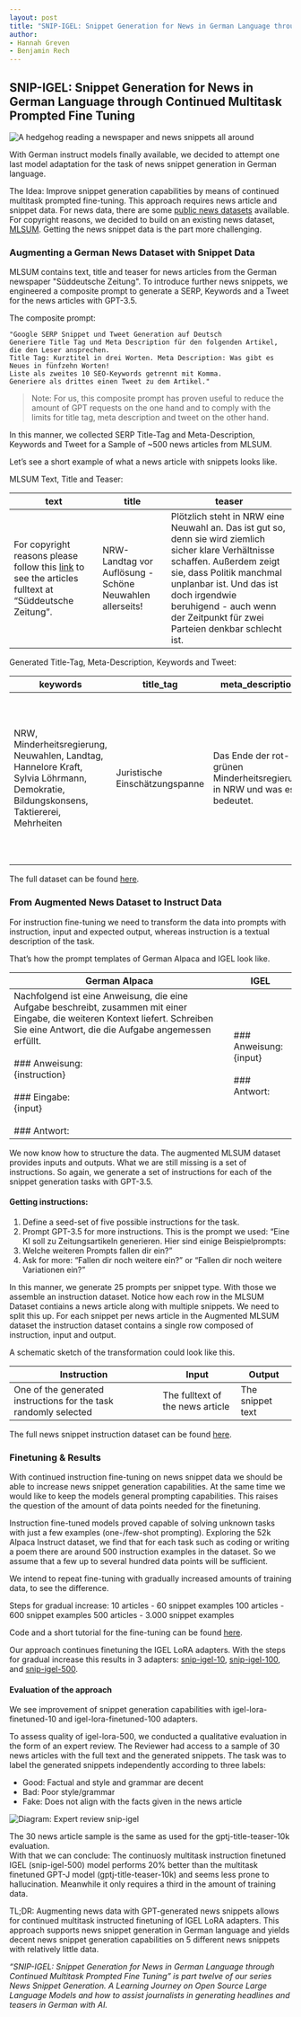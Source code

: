 ```yaml
---
layout: post
title: "SNIP-IGEL: Snippet Generation for News in German Language through Continued Multitask Prompted Fine Tuning"
author:
- Hannah Greven
- Benjamin Rech 
---
```


## SNIP-IGEL: Snippet Generation for News in German Language through Continued Multitask Prompted Fine Tuning

![A hedgehog reading a newspaper and news snippets all around](https://user-images.githubusercontent.com/36483428/231879283-6bbf4c96-83b8-426e-876c-d4125b8c909e.jpg)

With German instruct models finally available, we decided to attempt one last model adaptation for the task of news snippet generation in German language.

The Idea: Improve snippet generation capabilities by means of continued multitask prompted fine-tuning. This approach requires news article and snippet data. For news data, there are some [public news datasets](https://snipaid-nlg.github.io/2023/03/28/German-News-Data.html) available. For copyright reasons, we decided to build on an existing news dataset, [MLSUM](https://huggingface.co/datasets/mlsum). Getting the news snippet data is the part more challenging.

### Augmenting a German News Dataset with Snippet Data

MLSUM contains text, title and teaser for news articles from the German newspaper "Süddeutsche Zeitung". To introduce further news snippets, we engineered a composite prompt to generate a SERP, Keywords and a Tweet for the news articles with GPT-3.5.

The composite prompt:

```
"Google SERP Snippet und Tweet Generation auf Deutsch  
Generiere Title Tag und Meta Description für den folgenden Artikel, die den Leser ansprechen.  
Title Tag: Kurztitel in drei Worten. Meta Description: Was gibt es Neues in fünfzehn Worten!  
Liste als zweites 10 SEO-Keywords getrennt mit Komma.  
Generiere als drittes einen Tweet zu dem Artikel."
```

> Note: For us, this composite prompt has proven useful to reduce the amount of GPT requests on the one hand and to comply with the  limits for title tag, meta description and tweet on the other hand.

In this manner, we collected SERP Title-Tag and Meta-Description, Keywords and Tweet for a Sample of ~500 news articles from MLSUM.

Let’s see a short example of what a news article with snippets looks like.

MLSUM Text, Title and Teaser:

| text | title | teaser |
|---|---|---|
| For copyright reasons please follow this [link](https://www.sueddeutsche.de/politik/nrw-landtag-vor-aufloesung-schoene-neuwahlen-allerseits-1.1308918) to see the articles fulltext at “Süddeutsche Zeitung”. | NRW-Landtag vor Auflösung - Schöne Neuwahlen allerseits! | Plötzlich steht in NRW eine Neuwahl an. Das ist gut so, denn sie wird ziemlich sicher klare Verhältnisse schaffen. Außerdem zeigt sie, dass Politik manchmal unplanbar ist. Und das ist doch irgendwie beruhigend - auch wenn der Zeitpunkt für zwei Parteien denkbar schlecht ist. |

Generated Title-Tag, Meta-Description, Keywords and Tweet:

| keywords | title_tag | meta_description | tweet |
|---|---|---|---|
| NRW, Minderheitsregierung, Neuwahlen, Landtag, Hannelore Kraft, Sylvia Löhrmann, Demokratie, Bildungskonsens, Taktiererei, Mehrheiten | Juristische Einschätzungspanne | Das Ende der rot-grünen Minderheitsregierung in NRW und was es bedeutet. | Das Ende der rot-grünen Minderheitsregierung in NRW - eine juristische Einschätzungspanne führt zu Neuwahlen im bevölkerungsreichsten Bundesland. Was bedeutet das für die Demokratie und den Bildungskonsens? #NRW #Minderheitsregierung #Neuwahlen |

The full dataset can be found [here](https://huggingface.co/datasets/snipaid/snippet-mlsum-500).

### From Augmented News Dataset to Instruct Data
For instruction fine-tuning we need to transform the data into prompts with instruction, input and expected output, whereas instruction is a textual description of the task. 

That’s how the prompt templates of German Alpaca and IGEL look like.

| German Alpaca | IGEL |
|---|---|
| Nachfolgend ist eine Anweisung, die eine Aufgabe beschreibt, zusammen mit einer Eingabe, die weiteren Kontext liefert. Schreiben Sie eine Antwort, die die Aufgabe angemessen erfüllt.<br><br>### Anweisung:<br>{instruction}<br><br>### Eingabe:<br>{input}<br><br>### Antwort: | ### Anweisung:<br>{input}<br><br>### Antwort: |

We now know how to structure the data. The augmented MLSUM dataset provides inputs and outputs. What we are still missing is a set of instructions. So again, we generate a set of instructions for each of the snippet generation tasks with GPT-3.5.

#### Getting instructions:

1. Define a seed-set of five possible instructions for the task.
2. Prompt GPT-3.5 for more instructions. This is the prompt we used: “Eine KI soll <Insert snippet name in Plural here> zu Zeitungsartikeln generieren. Hier sind einige Beispielprompts: <Insert five example prompts here> 
3. Welche weiteren Prompts fallen dir ein?”
4. Ask for more: “Fallen dir noch weitere ein?” or  “Fallen dir noch weitere Variationen ein?”

In this manner, we generate 25 prompts per snippet type. With those we assemble an instruction dataset. Notice how each row in the MLSUM Dataset contiains a news article along with multiple snippets. We need to split this up. For each snippet per news article in the Augmented MLSUM dataset the instruction dataset contains a single row composed of instruction, input and output. 

A schematic sketch of the transformation could look like this.
  
| Instruction | Input | Output |
|---|---|---|  
| One of the generated instructions for the task randomly selected | The fulltext of the news article | The snippet text |


The full news snippet instruction dataset can be found [here](https://github.com/snipaid-nlg/igel-lora-finetune-news-snippets).
  
### Finetuning & Results

With continued instruction fine-tuning on news snippet data we should be able to increase news snippet generation capabilities. At the same time we would like to keep the models general prompting capabilities. This raises the question of the amount of data points needed for the finetuning.

Instruction fine-tuned models proved capable of solving unknown tasks with just a few examples (one-/few-shot prompting). Exploring the 52k Alpaca Instruct dataset, we find that for each task such as coding or writing a poem there are around 500 instruction examples in the dataset. So we assume that a few up to several hundred data points will be sufficient.

We intend to repeat fine-tuning with gradually increased amounts of training data, to see the difference.

Steps for gradual increase:
10 articles - 60 snippet examples
100 articles - 600 snippet examples
500 articles - 3.000 snippet examples

Code and a short tutorial for the fine-tuning can be found [here](https://github.com/snipaid-nlg/igel-lora-finetune-news-snippets). 

Our approach continues finetuning the IGEL LoRA adapters. With the steps for gradual increase this results in 3 adapters: [snip-igel-10](https://huggingface.co/snipaid/snip-igel-10), [snip-igel-100](https://huggingface.co/snipaid/snip-igel-100), and [snip-igel-500](https://huggingface.co/snipaid/snip-igel-500).

#### Evaluation of the approach

We see improvement of snippet generation capabilities with igel-lora-finetuned-10 and igel-lora-finetuned-100 adapters.

To assess quality of igel-lora-500, we conducted a qualitative evaluation in the form of an expert review. The Reviewer had access to a sample of 30 news articles with the full text and the generated snippets. The task was to label the generated snippets independently according to three labels:

- Good: Factual and style and grammar are decent
- Bad: Poor style/grammar
- Fake: Does not align with the facts given in the news article

![Diagram: Expert review snip-igel](https://user-images.githubusercontent.com/36483428/231880805-0a48b10a-5c18-42c5-bb8a-8dacc3dbcaa6.png)
  
The 30 news article sample is the same as used for the gptj-title-teaser-10k evaluation.  
With that we can conclude: The continuosly multitask instruction finetuned IGEL (snip-igel-500) model performs 20% better than the multitask finetuned GPT-J model (gptj-title-teaser-10k) and seems less prone to hallucination. Meanwhile it only requires a third in the amount of training data.
  
TL;DR: Augmenting news data with GPT-generated news snippets allows for continued multitask instructed finetuning of IGEL LoRA adapters. This approach supports news snippet generation in German language and  yields decent news snippet generation capabilities on 5 different news snippets with relatively little data.

*“SNIP-IGEL: Snippet Generation for News in German Language through Continued Multitask Prompted Fine Tuning” is part twelve of our series News Snippet Generation. A Learning Journey on Open Source Large Language Models and how to assist journalists in generating headlines and teasers in German with AI.*
